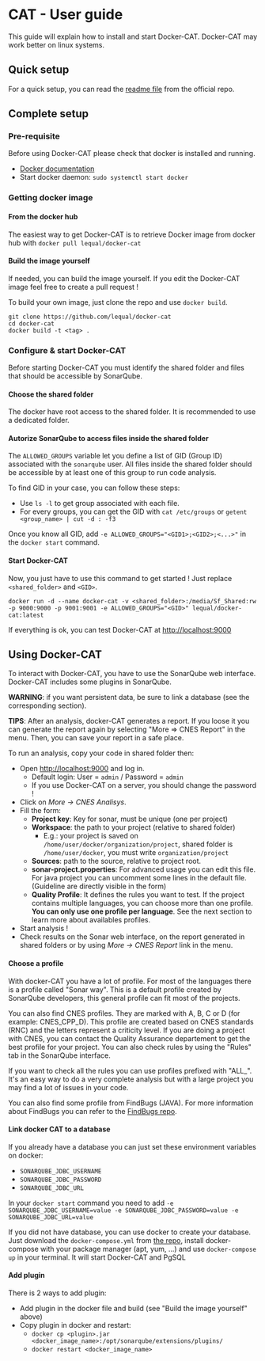 # CAT - User guide
This guide will explain how to install and start Docker-CAT. Docker-CAT may work better on linux systems.

## Quick setup
For a quick setup, you can read the
[readme file](https://github.com/lequal/docker-cat) from the official repo.

## Complete setup

### Pre-requisite
Before using Docker-CAT please check that docker is installed and running.

- [Docker documentation](https://docs.docker.com/install/)
- Start docker daemon: `sudo systemctl start docker`

### Getting docker image

#### From the docker hub
The easiest way to get Docker-CAT is to retrieve Docker image from docker hub with `docker pull lequal/docker-cat`

#### Build the image yourself
If needed, you can build the image yourself. If you edit the Docker-CAT image feel free to create a pull request !

To build your own image, just clone the repo and use `docker build`.
```
git clone https://github.com/lequal/docker-cat
cd docker-cat
docker build -t <tag> .
```

### Configure & start Docker-CAT
Before starting Docker-CAT you must identify the shared folder and files that should be accessible by SonarQube.

#### Choose the shared folder
The docker have root access to the shared folder. It is recommended to use a dedicated folder.

#### Autorize SonarQube to access files inside the shared folder
The `ALLOWED_GROUPS` variable let you define a list of GID (Group ID) associated with the `sonarqube` user. All files
inside the shared folder should be accessible by at least one of this group to run code analysis.

To find GID in your case, you can follow these steps:
- Use `ls -l` to get group associated with each file.
- For every groups, you can get the GID with `cat /etc/groups` or
`getent <group_name> | cut -d : -f3`

Once you know all GID, add `-e ALLOWED_GROUPS="<GID1>;<GID2>;<...>"` in the `docker start` command.

#### Start Docker-CAT
Now, you just have to use this command to get started ! Just replace `<shared_folder>` and `<GID>`.
```
docker run -d --name docker-cat -v <shared_folder>:/media/Sf_Shared:rw -p 9000:9000 -p 9001:9001 -e ALLOWED_GROUPS="<GID>" lequal/docker-cat:latest
```
If everything is ok, you can test Docker-CAT at [http://localhost:9000](http://localhost:9000/)


## Using Docker-CAT
To interact with Docker-CAT, you have to use the SonarQube web interface. Docker-CAT includes some plugins in
SonarQube.

**WARNING**: if you want persistent data, be sure to link a database (see the corresponding section).

**TIPS**: After an analysis, docker-CAT generates a report. If you loose it you can generate the report again
by selecting "More => CNES Report" in the menu. Then, you can save your report in a safe place.

To run an analysis, copy your code in shared folder then:

- Open [http://localhost:9000](http://localhost:9000/) and log in.
    - Default login: User = `admin` / Password = `admin`
    - If you use Docker-CAT on a server, you should change the password !
- Click on *More -> CNES Analisys*.
- Fill the form:
    - **Project key**: Key for sonar, must be unique (one per project)
    - **Workspace**: the path to your project (relative to shared folder)
        - E.g.: your project is saved on `/home/user/docker/organization/project`, shared folder is `/home/user/docker`,
        you must write `organization/project`
    - **Sources**: path to the source, relative to project root.
    - **sonar-project.properties**: For advanced usage you can edit this file. For java project you can uncomment some
    lines in the default file. (Guideline are directly visible in the form)
    - **Quality Profile**: It defines the rules you want to test. If the project contains multiple languages, you can choose more than one profile. **You can only use one profile per language**. See the next section to learn more about availables profiles.
- Start analysis !
- Check results on the Sonar web interface, on the report generated in shared folders or by using *More -> CNES Report*
link in the menu.

#### Choose a profile
With docker-CAT you have a lot of profile. For most of the languages there is a profile called
"Sonar way". This is a default profile created by SonarQube developers, this general profile
can fit most of the projects.

You can also find CNES profiles. They are marked with A, B, C or D (for example: CNES_CPP_D).
This profile are created based on CNES standards (RNC) and the letters represent a criticity
level. If you are doing a project with CNES, you can contact the Quality Assurance departement
to get the best profile for your project. You can also check rules by using the "Rules" tab in
the SonarQube interface.

If you want to check all the rules you can use profiles prefixed with "ALL_". It's an easy
way to do a very complete analysis but with a large project you may find a lot of issues in
your code.

You can also find some profile from FindBugs (JAVA). For more information about FindBugs
you can refer to the [FindBugs repo](https://github.com/spotbugs/sonar-findbugs/).

#### Link docker CAT to a database
If you already have a database you can just set these environment variables on docker:

- `SONARQUBE_JDBC_USERNAME`
- `SONARQUBE_JDBC_PASSWORD`
- `SONARQUBE_JDBC_URL`

In your `docker start` command you need to add `-e SONARQUBE_JDBC_USERNAME=value -e SONARQUBE_JDBC_PASSWORD=value -e SONARQUBE_JDBC_URL=value`


If you did not have database, you can use docker to create your database. Just download the
`docker-compose.yml` from [the repo](https://github.com/lequal/docker-cat), install docker-compose with your
package manager (apt, yum, ...) and use `docker-compose up` in your terminal. It will start Docker-CAT and PgSQL



#### Add plugin
There is 2 ways to add plugin:
- Add plugin in the docker file and build (see "Build the image yourself" above)
- Copy plugin in docker and restart:
    - `docker cp <plugin>.jar <docker_image_name>:/opt/sonarqube/extensions/plugins/`
    - `docker restart <docker_image_name>`
